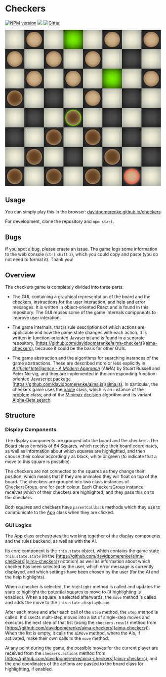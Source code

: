 # Checkers

[![NPM version](https://img.shields.io/npm/v/aima-checkers-gui.svg)](https://www.npmjs.com/package/aima-checkers-gui)
![](https://github.com/davidpomerenke/checkers/workflows/Node%20CI/badge.svg)
[![Gitter](https://badges.gitter.im/aima-checkers/community.svg)](https://gitter.im/aima-checkers/community)

![Screenshot](public/screenshot.png)

## Usage

You can simply play this in the browser: [davidpomerenke.github.io/checkers](https://davidpomerenke.github.io/checkers)

For development, clone the repository and `npm start`.

## Bugs

If you spot a bug, please create an issue. The game logs some information to the web console (`ctrl` `shift` `i`), which you could copy and paste (you do not need to format it). Thank you!

## Overview

The checkers game is completely divided into three parts:

- The GUI, containing a graphical representation of the board and the checkers, instructions for the user interaction, and help and error messages. It is written in object-oriented React and is found in this repository. The GUI reuses some of the game internals components to improve user interation. 

- The game internals, that is rule descriptions of which actions are applicable and how the game state changes with each action. It is written in function-oriented Javascript and is found in a separate repository, [https://github.com/davidpomerenke/aima-checkers](aima-checkers), because it could be the basis for other GUIs. 

- The game abstraction and the algorithms for searching instances of the game abstractions. These are described more or less explicitly in [*Artificial Intelligence - A Modern Approach*](http://aima.cs.berkeley.edu/) (*AIMA*) by Stuart Russell and Peter Norvig, and they are implemented in the corresponding function-oriented Javascript package [https://github.com/davidpomerenke/aima.js](aima.js). In particular, the checkers game uses the [game](https://github.com/davidpomerenke/aima.js/blob/master/games/game.mjs) class, which is an instance of the [problem](https://github.com/davidpomerenke/aima.js/blob/master/problem.mjs) class; and of the [Minimax decision](https://github.com/davidpomerenke/aima.js/blob/master/games/minimax-decision.mjs) algorithm and its variant [Alpha-Beta search](https://github.com/davidpomerenke/aima.js/blob/master/games/alpha-beta-search.mjs). 

## Structure

### Display Components

The display components are grouped into the board and the checkers: The [Board](https://github.com/davidpomerenke/checkers/blob/master/src/Components/Board.js) class consists of 64 [Squares](https://github.com/davidpomerenke/checkers/blob/master/src/Components/Square.js), which receive their board coordinates, as well as information about which squares are highlighted, and then choose their colour accordingly as black, white or green (to indicate that a move to this square is possible). 

The checkers are not connected to the squares as they change their position, which means that if they are animated they will float on top of the board. The checkers are grouped into two class instances of [CheckersGroup](https://github.com/davidpomerenke/checkers/blob/master/src/Components/CheckersGroup.js), one for each colour. Each CheckersGroup instance receives which of their checkers are highlighted, and they pass this on to the checkers. 

Both squares and checkers have `parentCallback` methods which they use to communicate to the [App](https://github.com/davidpomerenke/checkers/blob/master/src/App.js) class when they are clicked. 

### GUI Logics

The [App](https://github.com/davidpomerenke/checkers/blob/master/src/App.js) class orchestrates the working together of the display components and the rules backend, as well as with the AI. 

Its core component is the `this.state` object, which contains the game state `this.state.state` (in the [https://github.com/davidpomerenke/aima-checkers](aima-checkers) notation) as well as information about which checker has been selected by the user, which error message is currently displayed, and which settings have been chosen by the user (for the AI and the help highlights). 

When a checker is selected, the `highlight` method is called and updates the state to highlight the potential squares to move to (if highlighting is enabled). When a square is selected afterwards, the `move` method is called and adds the move to the `this.state.displayQueue`. 

After each move and after each call of the `step` method, the `step` method is called. It dissects multi-step moves into a list of single-step moves and executes the next step of that list (using the `checkers.result` method from [https://github.com/davidpomerenke/aima-checkers](aima-checkers)). When the list is empty, it calls the `aiMove` method, where the AIs, if activated, make their own calls to the `move` method. 

At any point during the game, the possible moves for the current player are received from the `checkers.actions` method from [https://github.com/davidpomerenke/aima-checkers](aima-checkers), and the end coordinates of the actions are passed to the board class for highlighting, if enabled. 
